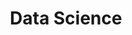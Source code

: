 ---
category: 'services'
title: 'Data Science'
icon: 'laptop-code'
description: 'Extract insights from data using novel methods. Experience working with data from multiple domains and with stakeholders of varying levels of technical knowledge.'
---